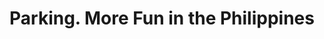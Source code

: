 ---
layout: redirect
title: Parking. More Fun in the Philippines
permalink: /parking-more-fun-in-the-philippines-1832/
redirect: /videos/parking-more-fun-in-the-philippines/
---